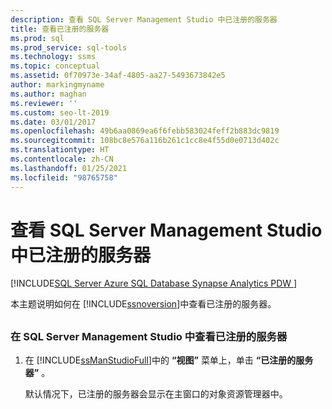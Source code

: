 ```yaml
---
description: 查看 SQL Server Management Studio 中已注册的服务器
title: 查看已注册的服务器
ms.prod: sql
ms.prod_service: sql-tools
ms.technology: ssms
ms.topic: conceptual
ms.assetid: 0f70973e-34af-4805-aa27-5493673842e5
author: markingmyname
ms.author: maghan
ms.reviewer: ''
ms.custom: seo-lt-2019
ms.date: 03/01/2017
ms.openlocfilehash: 49b6aa0869ea6f6febb583024feff2b883dc9819
ms.sourcegitcommit: 108bc8e576a116b261c1cc8e4f55d0e0713d402c
ms.translationtype: HT
ms.contentlocale: zh-CN
ms.lasthandoff: 01/25/2021
ms.locfileid: "98765758"
---
```

# <a name="view-registered-servers-in-sql-server-management-studio"></a>查看 SQL Server Management Studio 中已注册的服务器

[!INCLUDE[SQL Server Azure SQL Database Synapse Analytics PDW ](../../includes/applies-to-version/sql-asdb-asdbmi-asa-pdw.md)]

本主题说明如何在 [!INCLUDE[ssnoversion](../../includes/ssnoversion-md.md)]中查看已注册的服务器。

## <a name="SSMSProcedure"></a>

### <a name="to-view-registered-servers-in-sql-server-management-studio"></a>在 SQL Server Management Studio 中查看已注册的服务器  

1. 在 [!INCLUDE[ssManStudioFull](../../includes/ssmanstudiofull-md.md)]中的 **“视图”** 菜单上，单击 **“已注册的服务器”** 。

    默认情况下，已注册的服务器会显示在主窗口的对象资源管理器中。
